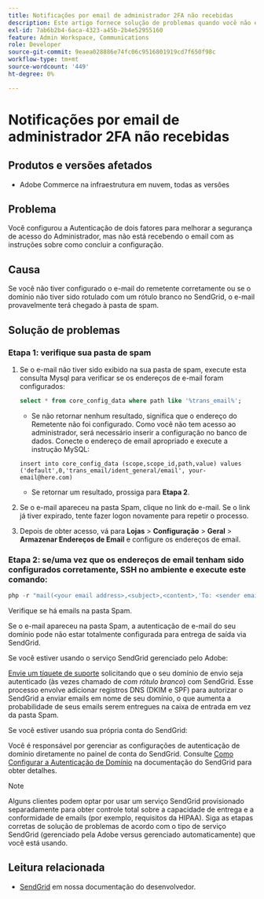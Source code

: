 ```yaml
---
title: Notificações por email de administrador 2FA não recebidas
description: Este artigo fornece solução de problemas quando você não está recebendo o email com as instruções de conclusão da configuração depois de configurar a Autenticação de dois fatores (2FA) para melhorar a segurança de acesso do administrador no Adobe Commerce na infraestrutura em nuvem.
exl-id: 7ab6b2b4-6aca-4323-a45b-2b4e52955160
feature: Admin Workspace, Communications
role: Developer
source-git-commit: 9eaea028886e74fc06c9516801919cd7f650f98c
workflow-type: tm+mt
source-wordcount: '449'
ht-degree: 0%

---
```


# Notificações por email de administrador 2FA não recebidas


## Produtos e versões afetados

* Adobe Commerce na infraestrutura em nuvem, todas as versões

## Problema

Você configurou a Autenticação de dois fatores para melhorar a segurança de acesso do Administrador, mas não está recebendo o email com as instruções sobre como concluir a configuração.

## Causa

Se você não tiver configurado o e-mail do remetente corretamente ou se o domínio não tiver sido rotulado com um rótulo branco no SendGrid, o e-mail provavelmente terá chegado à pasta de spam.

## Solução de problemas

### Etapa 1: verifique sua pasta de spam

1. Se o e-mail não tiver sido exibido na sua pasta de spam, execute esta consulta Mysql para verificar se os endereços de e-mail foram configurados:

   ```sql
   select * from core_config_data where path like '%trans_email%';
   ```

   * Se não retornar nenhum resultado, significa que o endereço do Remetente não foi configurado.
Como você não tem acesso ao administrador, será necessário inserir a configuração no banco de dados. Conecte o endereço de email apropriado e execute a instrução MySQL:

   ```
   insert into core_config_data (scope,scope_id,path,value) values ('default',0,'trans_email/ident_general/email', your-email@here.com)
   ```

   * Se retornar um resultado, prossiga para **Etapa 2**.

1. Se o e-mail apareceu na pasta Spam, clique no link do e-mail. Se o link já tiver expirado, tente fazer logon novamente para repetir o processo.
1. Depois de obter acesso, vá para **Lojas** > **Configuração** > **Geral** > **Armazenar Endereços de Email** e configure os endereços de email.

### Etapa 2: se/uma vez que os endereços de email tenham sido configurados corretamente, SSH no ambiente e execute este comando:

```php
php -r "mail(<your email address>,<subject>,<content>,'To: <sender email>');"
```

Verifique se há emails na pasta Spam.

Se o e-mail apareceu na pasta Spam, a autenticação de e-mail do seu domínio pode não estar totalmente configurada para entrega de saída via SendGrid.

Se você estiver usando o serviço SendGrid gerenciado pelo Adobe:

[Envie um tíquete de suporte](https://experienceleague.adobe.com/home?lang=pt-BR&support-tab=home#support) solicitando que o seu domínio de envio seja autenticado (às vezes chamado de *com rótulo branco*) com SendGrid.
Esse processo envolve adicionar registros DNS (DKIM e SPF) para autorizar o SendGrid a enviar emails em nome de seu domínio, o que aumenta a probabilidade de seus emails serem entregues na caixa de entrada em vez da pasta Spam.

Se você estiver usando sua própria conta do SendGrid:

Você é responsável por gerenciar as configurações de autenticação de domínio diretamente no painel de conta do SendGrid. Consulte [Como Configurar a Autenticação de Domínio](https://www.twilio.com/docs/sendgrid/ui/account-and-settings/how-to-set-up-domain-authentication) na documentação do SendGrid para obter detalhes.

>[!NOTE]
>
>Alguns clientes podem optar por usar um serviço SendGrid provisionado separadamente para obter controle total sobre a capacidade de entrega e a conformidade de emails (por exemplo, requisitos da HIPAA). Siga as etapas corretas de solução de problemas de acordo com o tipo de serviço SendGrid (gerenciado pela Adobe versus gerenciado automaticamente) que você está usando.


## Leitura relacionada

* [SendGrid](https://experienceleague.adobe.com/pt-br/docs/commerce-cloud-service/user-guide/project/sendgrid) em nossa documentação do desenvolvedor.
